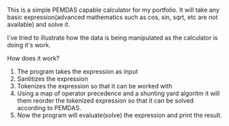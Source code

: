 This is a simple PEMDAS capable calculator for my portfolio.
It will take any basic expression(advanced mathematics such as cos, sin, sqrt, etc are not available) and solve it.

I've tried to illustrate how the data is being manipulated as the calculator is doing it's work.


How does it work?

1. The program takes the expression as input
2. Santitizes the expression 
3. Tokenizes the expression so that it can be worked with
4. Using a map of operator precedence and a shunting yard algoritm it will them reorder the tokenized expression so that it can be solved according to PEMDAS.
5. Now the program will evaluate(solve) the expression and print the result.

